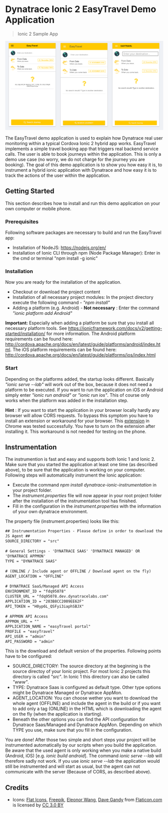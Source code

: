 # Dynatrace Ionic 2 EasyTravel Demo Application
> Ionic 2 Sample App 

![Screenshot](docs/screenshot.PNG?raw=true "Screenshot of the app")

The EasyTravel demo application is used to explain how Dynatrace real user monitoring within a typical Cordova Ionic 2 hybrid app works. EasyTravel implements a simple travel booking app that triggers real backend service calls. The user is able to book journeys within the application. This is only a demo use case (no worry, we do not charge for the journey you are booking). The goal of this demo application is to show you how easy it is, to instrument a hybrid ionic application with Dynatrace and how easy it is to track the actions of the user within the application.

## Getting Started

This section describes how to install and run this demo application on your own computer or mobile phone.

### Prerequisites

Following software packages are necessary to build and run the EasyTravel app:

* Installation of NodeJS: https://nodejs.org/en/
* Installation of Ionic CLI through npm (Node Package Manager): Enter in the cmd or terminal "npm install -g ionic" 

### Installation

Now you are ready for the installation of the application.

* Checkout or download the project content
* Installation of all necessary project modules: In the project directory execute the following command - *"npm install"*
* Adding a platform (e.g. Android) - **Not necessary** : Enter the command *"ionic platform add Android"*

**Important:** Especially when adding a platform be sure that you install all necessary platform tools. See https://ionicframework.com/docs/v2/getting-started/installation/ for more information. The Android platform requirements can be found here: http://cordova.apache.org/docs/en/latest/guide/platforms/android/index.html. The iOS platform requirements can be found here: http://cordova.apache.org/docs/en/latest/guide/platforms/ios/index.html

### Start

Depending on the platforms added, the startup looks different. Basically *"ionic serve --lab"* will work out of the box, because it does not need a platform to be executed. If you want to run the application on iOS or Android simply enter *"ionic run android"* or *"ionic run ios"*. This of course only works when the platform was added in the installation step.

**Hint** : If you want to start the application in your browser locally hardly any browser will allow CORS requests. To bypass this symptom you have to install an extension or workaround for your browser. This [extension](https://chrome.google.com/webstore/detail/cors/dboaklophljenpcjkbbibpkbpbobnbld?utm_source=chrome-app-launcher-info-dialog) in Chrome was tested successfully. You have to turn on the extension after installing it. This workaround is not needed for testing on the phone.

## Instrumentation

The instrumention is fast and easy and supports both Ionic 1 and Ionic 2. Make sure that you started the application at least one time (as described above), to be sure that the application is working on your computer. Following steps will automatically instrument the Ionic application:

* Execute the command *npm install dynatrace-ionic-instrumentation* in your project folder.
* The *instrument.properties* file will now appear in your root project folder after the installation of the instrumentation tool has finished. 
* Fill in the configuration in the *instrument.properties* with the information of your own dynatrace environment.

The property file (instrument.properties) looks like this:

```
## Instrumentation Properties - Please define in order to download the JS Agent ##
SOURCE_DIRECTORY = "src"

# General Settings - 'DYNATRACE SAAS' 'DYNATRACE MANAGED' OR 'DYNATRACE APPMON'
TYPE = "DYNATRACE SAAS"

# (ONLINE / Include agent or OFFLINE / Download agent on the fly)
AGENT_LOCATION = "OFFLINE"

# DYNATRACE SaaS/Managed API Access 
ENVIRONMENT_ID = "fdq95078" 
CLUSTER_URL = "fdq95078.dev.dynatracelabs.com"
APPLICATION_ID = "203B8CC2009EE62F"
API_TOKEN = "H0yp6L_QSFyi3iaphSBJX"

# APPMON API Access
APPMON_URL = ""
APPLICATION_NAME = "easyTravel portal"
PROFILE = "easyTravel"
API_USER = "admin"
API_PASSWORD = "admin"
```

This is the download and default version of the properties. Following points have to be configured:

* SOURCE_DIRECTORY: The source directory at the beginning is the source directoy of your Ionic project. For most Ionic 2 projects this directory is called *"src"*. In Ionic 1 this directory can also be called *"www"*. 
* TYPE: Dynatrace Saas is configured as default type. Other type options might be Dynatrace Managed or Dynatrace AppMon. 
* AGENT_LOCATION: You can choose wether you want to download the whole agent (OFFLINE) and include the agent in the build or if you want to add only a tag (ONLINE) in the HTML which is downloading the agent on the fly (when the application is starting). 
* Beneath the other options you can find the API configuration for Dynatrace Saas/Managed and Dynatrace AppMon. Depending on which TYPE you use, make sure that you fill in the configuration. 

You are done! After those two simple and short steps your project will be instrumented automatically by our scripts when you build the application. Be aware that the used agent is only working when you make a native build (Android, iOS) [e.g. *ionic build android*]. The command *ionic serve --lab* will therefore sadly not work. If you use *ionic serve --lab* the application would still be instrumented and will start as usual, but the agent can not communicate with the server (Because of CORS, as described above). 

## Credits

* Icons: [Flat Icons](http://www.flaticon.com/authors/flat-icons), [Freepik](http://www.flaticon.com/authors/freepik), [Eleonor Wang](http://www.flaticon.com/authors/eleonor-wang), [Dave Gandy](http://www.flaticon.com/authors/dave-gandy) from [Flaticon.com](http://www.flaticon.com) is licensed by [CC 3.0 BY](http://creativecommons.org/licenses/by/3.0/)
